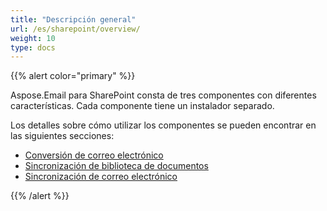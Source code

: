 ```yaml
---
title: "Descripción general"
url: /es/sharepoint/overview/
weight: 10
type: docs
---
```



{{% alert color="primary" %}} 

Aspose.Email para SharePoint consta de tres componentes con diferentes características. Cada componente tiene un instalador separado. 

Los detalles sobre cómo utilizar los componentes se pueden encontrar en las siguientes secciones:

- [Conversión de correo electrónico](/email/sharepoint/email-conversion//)
- [Sincronización de biblioteca de documentos](/email/sharepoint/document-library-synchronization//)
- [Sincronización de correo electrónico](/email/sharepoint/email-synchronization//)

{{% /alert %}}